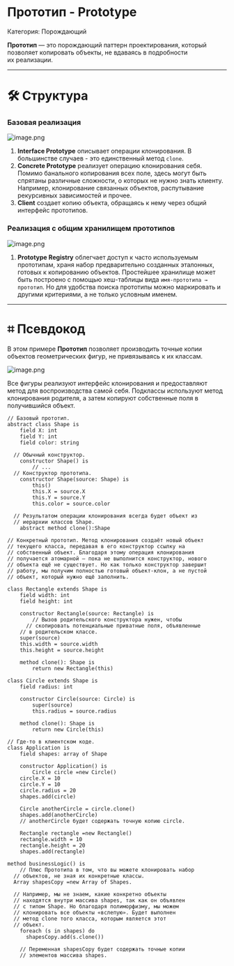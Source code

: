 # Прототип - Prototype

Категория: Порождающий

**Прототип** — это порождающий паттерн проектирования, который позволяет копировать объекты, не вдаваясь в подробности их реализации.

---

# 🛠️ Структура

### Базовая реализация

![image.png](image.png)

1. **Interface Prototype** описывает операции клонирования. В большинстве случаев - это единственный метод `clone`.
2. **Concrete Prototype** реализует операцию клонирования себя. Помимо банального копирования всех поле, здесь могут быть спрятаны различные сложности, о которых не нужно знать клиенту. Например, клонирование связанных объектов, распутывание рекурсивных зависимостей и прочее.
3. **Client** создает копию объекта, обращаясь к нему через общий интерфейс прототипов.

### Реализация с общим хранилищем прототипов

![image.png](image%201.png)

1. **Prototype Registry** облегчает доступ к часто используемым прототипам, храня набор предварительно созданных эталонных, готовых к копированию объектов. Простейшее хранилище может быть построено с помощью хеш-таблицы вида `имя-прототипа → прототип`. Но для удобства поиска прототипы можно маркировать и другими критериями, а не только условным именем.

---

# ⌗ Псевдокод

В этом примере **Прототип** позволяет производить точные копии объектов геометрических фигур, не привязываясь к их классам.

![image.png](image%202.png)

Все фигуры реализуют интерфейс клонирования и предоставляют метод для воспроизводства самой себя. Подклассы используют метод клонирования родителя, а затем копируют собственные поля в получившийся объект.

```
// Базовый прототип.
abstract class Shape is 
	field X: int
	field Y: int
	field color: string

  // Обычный конструктор.
	constructor Shape() is
		// ...
  // Конструктор прототипа.
	constructor Shape(source: Shape) is
		this()
		this.X = source.X
		this.Y = source.Y
		this.color = source.color

  // Результатом операции клонирования всегда будет объект из
  // иерархии классов Shape.
	abstract method clone():Shape

// Конкретный прототип. Метод клонирования создаёт новый объект
// текущего класса, передавая в его конструктор ссылку на
// собственный объект. Благодаря этому операция клонирования
// получается атомарной — пока не выполнится конструктор, нового
// объекта ещё не существует. Но как только конструктор завершит
// работу, мы получим полностью готовый объект-клон, а не пустой
// объект, который нужно ещё заполнить.

class Rectangle extends Shape is 
	field width: int
	field height: int

	constructor Rectangle(source: Rectangle) is
		// Вызов родительского конструктора нужен, чтобы
	  // скопировать потенциальные приватные поля, объявленные
    // в родительском классе.
	super(source)
	this.width = source.width
	this.height = source.height

	method clone(): Shape is
		return new Rectangle(this)

class Circle extends Shape is
	field radius: int

	constructor Circle(source: Circle) is
		super(source)
		this.radius = source.radius

	method clone(): Shape is
		return new Circle(this)

// Где-то в клиентском коде.
class Application is 
	field shapes: array of Shape

	constructor Application() is
		Circle circle =new Circle()
    circle.X = 10
    circle.Y = 10
    circle.radius = 20
    shapes.add(circle)

    Circle anotherCircle = circle.clone()
    shapes.add(anotherCircle)
    // anotherCircle будет содержать точную копию circle.

    Rectangle rectangle =new Rectangle()
    rectangle.width = 10
    rectangle.height = 20
    shapes.add(rectangle)

method businessLogic() is
	// Плюс Прототипа в том, что вы можете клонировать набор
  // объектов, не зная их конкретные классы.
  Array shapesCopy =new Array of Shapes.

  // Например, мы не знаем, какие конкретно объекты
  // находятся внутри массива shapes, так как он объявлен
  // с типом Shape. Но благодаря полиморфизму, мы можем
  // клонировать все объекты «вслепую». Будет выполнен
  // метод clone того класса, которым является этот
  // объект.
	foreach (s in shapes) do
	  shapesCopy.add(s.clone())

    // Переменная shapesCopy будет содержать точные копии
    // элементов массива shapes.
```